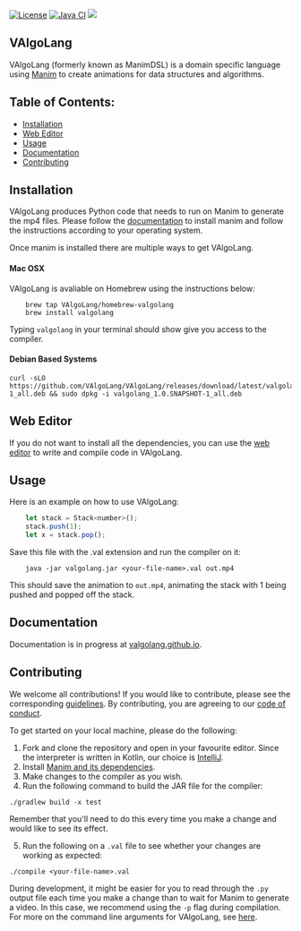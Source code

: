 [![License](https://img.shields.io/badge/License-BSD%203--Clause-blue.svg)](https://opensource.org/licenses/BSD-3-Clause)
[![Java CI](https://github.com/VAlgoLang/VAlgoLang/workflows/Java%20CI/badge.svg?branch=master)](https://github.com/VAlgoLang/VAlgoLang/actions?query=workflow%3A%22Java+CI%22)
[![](https://img.shields.io/badge/docs-readthedocs.svg)](https://valgolang.github.io)

## VAlgoLang

VAlgoLang (formerly known as ManimDSL) is a domain specific language using [Manim](https://github.com/3b1b/manim) to create animations for
data structures and algorithms.

## Table of Contents:
- [Installation](#installation)
- [Web Editor](#web-editor)
- [Usage](#usage)
- [Documentation](#documentation)
- [Contributing](#contributing)

## Installation

VAlgoLang produces Python code that needs to run on Manim to generate the mp4 files. Please follow the
[documentation](https://manimce.readthedocs.io/en/latest/installation.html) to install manim
and follow the instructions according to your operating system.

Once manim is installed there are multiple ways to get VAlgoLang.

#### Mac OSX

VAlgoLang is avaliable on Homebrew using the instructions below:
```
    brew tap VAlgoLang/homebrew-valgolang
    brew install valgolang
```

Typing `valgolang` in your terminal should show give you access to the compiler.

#### Debian Based Systems

```
curl -sLO https://github.com/VAlgoLang/VAlgoLang/releases/download/latest/valgolang_1.0.SNAPSHOT-1_all.deb && sudo dpkg -i valgolang_1.0.SNAPSHOT-1_all.deb
```

## Web Editor

If you do not want to install all the dependencies, you can use the [web editor](http://valgolang.netlify.app/) to write and compile code in VAlgoLang.

## Usage

Here is an example on how to use VAlgoLang:

```js
    let stack = Stack<number>();
    stack.push(1);
    let x = stack.pop();
```

Save this file with the .val extension and run the compiler on it:

```
    java -jar valgolang.jar <your-file-name>.val out.mp4
```

This should save the animation to `out.mp4`, animating the stack with 1 being pushed and popped off the stack.


## Documentation
Documentation is in progress at [valgolang.github.io](https://valgolang.github.io/).

## Contributing
We welcome all contributions! If you would like to contribute, please see the corresponding [guidelines][contributing]. By contributing, you are agreeing to our [code of conduct][code-of-conduct].

To get started on your local machine, please do the following:

1. Fork and clone the repository and open in your favourite editor. Since the interpreter is written in Kotlin, our choice is [IntelliJ](https://www.jetbrains.com/idea/).
2. Install [Manim and its dependencies](https://docs.manim.community/en/latest/installation.html).
3. Make changes to the compiler as you wish.
4. Run the following command to build the JAR file for the compiler:

```
./gradlew build -x test
```

Remember that you'll need to do this every time you make a change and would like to see its effect.

5. Run the following on a `.val` file to see whether your changes are working as expected:

```
./compile <your-file-name>.val
```

During development, it might be easier for you to read through the `.py` output file each time you make a change than to wait for Manim to generate a video. In this case, we recommend using the `-p` flag during compilation. For more on the command line arguments for VAlgoLang, see [here](https://valgolang.github.io/usage.html#command-line-arguments).

[contributing]: https://github.com/VAlgoLang/VAlgoLang/blob/master/CONTRIBUTING.md
[code-of-conduct]: https://github.com/VAlgoLang/VAlgoLang/blob/master/CODE_OF_CONDUCT.md
